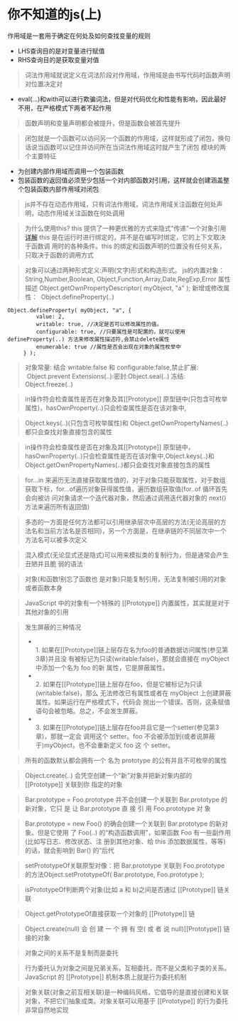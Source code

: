 # 你不知道的js(上)

作用域是一套用于确定在何处及如何查找变量的规则

- LHS查询目的是对变量进行赋值
- RHS查询目的是获取变量对值

> 词法作用域就说定义在词法阶段对作用域，作用域是由书写代码时函数声明对位置决定对


- eval(...)和with可以进行欺骗词法，但是对代码优化和性能有影响，因此最好不用，在严格模式下两者不起作用

> 函数声明和变量声明都会被提升，但是函数会被首先提升


> 闭包就是一个函数可以访问另一个函数的作用域，这样就形成了闭包，换句话说当函数可以记住并访问所在当词法作用域这时就产生了闭包
> 模块的两个主要特征


- 为创建内部作用域而调用一个包装函数
- 包装函数的返回值必须至少包括一个对内部函数对引用，这样就会创建涵盖整个包装函数内部作用域对闭包

> js并不存在动态作用域，只有词法作用域，词法作用域关注函数在何处声明，动态作用域关注函数在何处调用


> 为什么使用this? this 提供了一种更优雅的方式来隐式“传递”一个对象引用[详解](https://github.com/LuoShengMen/StudyNotes/blob/master/readNotes/this%E6%8C%87%E5%90%91.md)
> this 是在运行时进行绑定的，并不是在编写时绑定，它的上下文取决于函数调 用时的各种条件。this 的绑定和函数声明的位置没有任何关系，只取决于函数的调用方式


> 对象可以通过两种形式定义:声明(文字)形式和构造形式。
> js的内置对象：String,Number,Boolean, Object,Function,Array,Date,RegExp,Error
> 属性描述 Object.getOwnPropertyDescriptor( myObject, "a" );
> 新增或修改属性：  Object.defineProperty(..)


```
Object.defineProperty( myObject, "a", {
         value: 2,
         writable: true, //决定是否可以修改属性的值。
         configurable: true, //只要属性是可配置的，就可以使用 defineProperty(..) 方法来修改属性描述符,会禁止delete属性
         enumerable: true //属性是否会出现在对象的属性枚举中
     } );
```

> 对象常量: 结合 writable:false 和 configurable:false,禁止扩展:  Object.prevent Extensions(..):密封:Object.seal(..) 冻结: Object.freeze(..)


> in操作符会检查属性是否在对象及其[[Prototype]] 原型链中(只包含可枚举属性)，hasOwnProperty(..)只会检查属性是否在该对象中,


> Object.keys(..)(只包含可枚举属性)和 Object.getOwnPropertyNames(..)都只会查找对象直接包含的属性


> in操作符会检查属性是否在对象及其[[Prototype]] 原型链中，hasOwnProperty(..)只会检查属性是否在该对象中,Object.keys(..)和 Object.getOwnPropertyNames(..)都只会查找对象直接包含的属性


> for...in 来遍历无法直接获取属性值的，对于对象只能获取属性，对于数组获取下标，for...of遍历对象获得属性值，遍历数组获取值(for..of 循环首先会向被访 问对象请求一个迭代器对象，然后通过调用迭代器对象的 next() 方法来遍历所有返回值)


> 多态的一方面是任何方法都可以引用继承层次中高层的方法(无论高层的方法名和当前方法名是否相同)，另一个方面是，在继承链的不同层次中一个方法名可以被多次定义


> 混入模式(无论显式还是隐式)可以用来模拟类的复制行为，但是通常会产生丑陋并且脆 弱的语法


> 对象(和函数!别忘了函数也 是对象)只能复制引用，无法复制被引用的对象或者函数本身


> JavaScript 中的对象有一个特殊的 [[Prototype]] 内置属性，其实就是对于其他对象的引用


> 发生屏蔽的三种情况
> - <br />
>   1. 如果在[[Prototype]]链上层存在名为foo的普通数据访问属性(参见第3章)并且没 有被标记为只读(writable:false)，那就会直接在 myObject 中添加一个名为 foo 的新 属性，它是屏蔽属性。
> - <br />
>   2. 如果在[[Prototype]]链上层存在foo，但是它被标记为只读(writable:false)，那么 无法修改已有属性或者在 myObject 上创建屏蔽属性。如果运行在严格模式下，代码会 抛出一个错误。否则，这条赋值语句会被忽略。总之，不会发生屏蔽。
> - <br />
>   3. 如果在[[Prototype]]链上层存在foo并且它是一个setter(参见第3章)，那就一定会 调用这个 setter。foo 不会被添加到(或者说屏蔽于)myObject，也不会重新定义 foo 这 个 setter。


> 所有的函数默认都会拥有一个 名为 prototype 的公有并且不可枚举的属性


> Object.create(..) 会凭空创建一个“新”对象并把新对象内部的 [[Prototype]] 关联到你 指定的对象


> Bar.prototype = Foo.prototype 并不会创建一个关联到 Bar.prototype 的新对象，它只 是 让 Bar.prototype 直 接 引 用 Foo.prototype 对 象


> Bar.prototype = new Foo() 的确会创建一个关联到 Bar.prototype 的新对象。但是它使用 了 Foo(..) 的“构造函数调用”，如果函数 Foo 有一些副作用(比如写日志、修改状态、注 册到其他对象、给 this 添加数据属性，等等)的话，就会影响到 Bar() 的“后代


> setPrototypeOf关联原型对像：把 Bar.prototype 关联到 Foo.prototype 的方法Object.setPrototypeOf( Bar.prototype, Foo.prototype );


> isPrototypeOf判断两个对象(比如 a 和 b)之间是否通过 [[Prototype]] 链关联


> Object.getPrototypeOf直接获取一个对象的 [[Prototype]] 链


> Object.create(null) 会 创 建 一 个 拥 有 空( 或 者 说 null)[[Prototype]] 链接的对象


> 对象之间的关系不是复制而是委托


> 行为委托认为对象之间是兄弟关系，互相委托，而不是父类和子类的关系。JavaScript 的 [[Prototype]] 机制本质上就是行为委托机制


> 对象关联(对象之前互相关联)是一种编码风格，它倡导的是直接创建和关联对象，不把它们抽象成类。对象关联可以用基于 [[Prototype]] 的行为委托非常自然地实现

